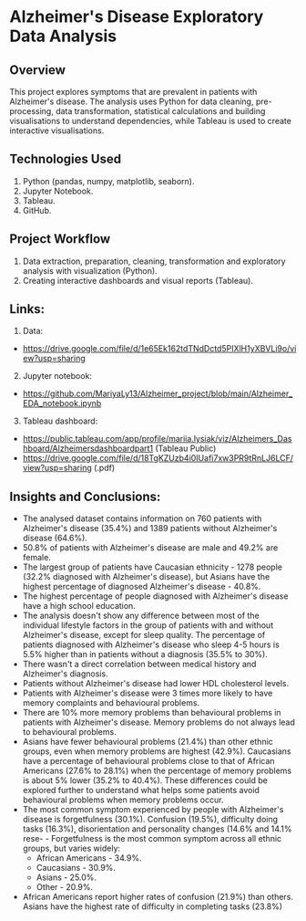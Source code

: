 # Alzheimer's Disease Exploratory Data Analysis
## Overview
This project explores symptoms that are prevalent in patients with Alzheimer's disease. The analysis uses Python for data cleaning, pre-processing, data transformation, statistical calculations and building visualisations to understand dependencies, while Tableau is used to create interactive visualisations.
## Technologies Used
1. Python (pandas, numpy, matplotlib, seaborn).
2. Jupyter Notebook.
3. Tableau.
4. GitHub.
## Project Workflow
1. Data extraction, preparation, cleaning, transformation and exploratory analysis with visualization (Python).
2. Creating interactive dashboards and visual reports (Tableau).
## Links:
1. Data:
  - https://drive.google.com/file/d/1e65Ek162tdTNdDctd5PIXlH1yXBVLi9o/view?usp=sharing
2. Jupyter notebook:
  - https://github.com/MariyaLy13/Alzheimer_project/blob/main/Alzheimer_EDA_notebook.ipynb
3. Tableau dashboard:
  - https://public.tableau.com/app/profile/mariia.lysiak/viz/Alzheimers_Dashboard/Alzheimersdashboardpart1 (Tableau Public)
  - https://drive.google.com/file/d/18TgKZUzb4i0IUafi7xw3PR9tRnLJ6LCF/view?usp=sharing  (.pdf)
## Insights and Conclusions:
- The analysed dataset contains information on 760 patients with Alzheimer's disease (35.4%) and 1389 patients without Alzheimer's disease (64.6%).
- 50.8% of patients with Alzheimer's disease are male and 49.2% are female.
- The largest group of patients have Caucasian ethnicity - 1278 people (32.2% diagnosed with Alzheimer's disease), but Asians have the highest percentage of diagnosed Alzheimer's disease - 40.8%.
- The highest percentage of people diagnosed with Alzheimer's disease have a high school education.
- The analysis doesn't show any difference between most of the individual lifestyle factors in the group of patients with and without Alzheimer's disease, except for sleep quality. The percentage of patients diagnosed with Alzheimer's disease who sleep 4-5 hours is 5.5% higher than in patients without a diagnosis (35.5% to 30%).
- There wasn't a direct correlation between medical history and Alzheimer's diagnosis.
- Patients without Alzheimer's disease had lower HDL cholesterol levels.
- Patients with Alzheimer's disease were 3 times more likely to have memory complaints and behavioural problems.
- There are 10% more memory problems than behavioural problems in patients with Alzheimer's disease. Memory problems do not always lead to behavioural problems.
- Asians have fewer behavioural problems (21.4%) than other ethnic groups, even when memory problems are highest (42.9%). Caucasians have a percentage of behavioural problems close to that of African Americans (27.6% to 28.1%) when the percentage of memory problems is about 5% lower (35.2% to 40.4%). These differences could be explored further to understand what helps some patients avoid behavioural problems when memory problems occur.
- The most common symptom experienced by people with Alzheimer's disease is forgetfulness (30.1%). Confusion (19.5%), difficulty doing tasks (16.3%), disorientation and personality changes (14.6% and 14.1% rese- - Forgetfulness is the most common symptom across all ethnic groups, but varies widely:
  - African Americans - 34.9%.
  - Caucasians - 30.9%.
  - Asians - 25.0%.
  - Other - 20.9%.
- African Americans report higher rates of confusion (21.9%) than others. Asians have the highest rate of difficulty in completing tasks (23.8%)


